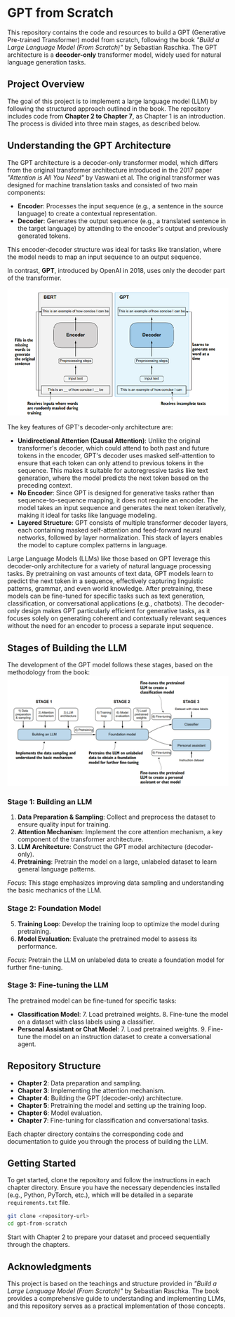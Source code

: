 # GPT from Scratch

This repository contains the code and resources to build a GPT (Generative Pre-trained Transformer) model from scratch, following the book *"Build a Large Language Model (From Scratch)"* by Sebastian Raschka. The GPT architecture is a **decoder-only** transformer model, widely used for natural language generation tasks.

## Project Overview

The goal of this project is to implement a large language model (LLM) by following the structured approach outlined in the book. The repository includes code from **Chapter 2 to Chapter 7**, as Chapter 1 is an introduction. The process is divided into three main stages, as described below.

## Understanding the GPT Architecture

The GPT architecture is a decoder-only transformer model, which differs from the original transformer architecture introduced in the 2017 paper *"Attention is All You Need"* by Vaswani et al. The original transformer was designed for machine translation tasks and consisted of two main components:

- **Encoder**: Processes the input sequence (e.g., a sentence in the source language) to create a contextual representation.
- **Decoder**: Generates the output sequence (e.g., a translated sentence in the target language) by attending to the encoder's output and previously generated tokens.

This encoder-decoder structure was ideal for tasks like translation, where the model needs to map an input sequence to an output sequence.

In contrast, **GPT**, introduced by OpenAI in 2018, uses only the decoder part of the transformer. 

![Comparison of GPT and BERT](image-1.png)

The key features of GPT's decoder-only architecture are:

- **Unidirectional Attention (Causal Attention)**: Unlike the original transformer's decoder, which could attend to both past and future tokens in the encoder, GPT's decoder uses masked self-attention to ensure that each token can only attend to previous tokens in the sequence. This makes it suitable for autoregressive tasks like text generation, where the model predicts the next token based on the preceding context.
- **No Encoder**: Since GPT is designed for generative tasks rather than sequence-to-sequence mapping, it does not require an encoder. The model takes an input sequence and generates the next token iteratively, making it ideal for tasks like language modeling.
- **Layered Structure**: GPT consists of multiple transformer decoder layers, each containing masked self-attention and feed-forward neural networks, followed by layer normalization. This stack of layers enables the model to capture complex patterns in language.

Large Language Models (LLMs) like those based on GPT leverage this decoder-only architecture for a variety of natural language processing tasks. By pretraining on vast amounts of text data, GPT models learn to predict the next token in a sequence, effectively capturing linguistic patterns, grammar, and even world knowledge. After pretraining, these models can be fine-tuned for specific tasks such as text generation, classification, or conversational applications (e.g., chatbots). The decoder-only design makes GPT particularly efficient for generative tasks, as it focuses solely on generating coherent and contextually relevant sequences without the need for an encoder to process a separate input sequence.



## Stages of Building the LLM

The development of the GPT model follows these stages, based on the methodology from the book:
![Stages to build LLM](image.png)
### Stage 1: Building an LLM
1. **Data Preparation & Sampling**: Collect and preprocess the dataset to ensure quality input for training.
2. **Attention Mechanism**: Implement the core attention mechanism, a key component of the transformer architecture.
3. **LLM Architecture**: Construct the GPT model architecture (decoder-only).
4. **Pretraining**: Pretrain the model on a large, unlabeled dataset to learn general language patterns.

*Focus*: This stage emphasizes improving data sampling and understanding the basic mechanics of the LLM.

### Stage 2: Foundation Model
5. **Training Loop**: Develop the training loop to optimize the model during pretraining.
6. **Model Evaluation**: Evaluate the pretrained model to assess its performance.

*Focus*: Pretrain the LLM on unlabeled data to create a foundation model for further fine-tuning.

### Stage 3: Fine-tuning the LLM
The pretrained model can be fine-tuned for specific tasks:
- **Classification Model**:
  7. Load pretrained weights.
  8. Fine-tune the model on a dataset with class labels using a classifier.
- **Personal Assistant or Chat Model**:
  7. Load pretrained weights.
  9. Fine-tune the model on an instruction dataset to create a conversational agent.

## Repository Structure

- **Chapter 2**: Data preparation and sampling.
- **Chapter 3**: Implementing the attention mechanism.
- **Chapter 4**: Building the GPT (decoder-only) architecture.
- **Chapter 5**: Pretraining the model and setting up the training loop.
- **Chapter 6**: Model evaluation.
- **Chapter 7**: Fine-tuning for classification and conversational tasks.

Each chapter directory contains the corresponding code and documentation to guide you through the process of building the LLM.

## Getting Started

To get started, clone the repository and follow the instructions in each chapter directory. Ensure you have the necessary dependencies installed (e.g., Python, PyTorch, etc.), which will be detailed in a separate `requirements.txt` file.

```bash
git clone <repository-url>
cd gpt-from-scratch
```

Start with Chapter 2 to prepare your dataset and proceed sequentially through the chapters.

## Acknowledgments

This project is based on the teachings and structure provided in *"Build a Large Language Model (From Scratch)"* by Sebastian Raschka. The book provides a comprehensive guide to understanding and implementing LLMs, and this repository serves as a practical implementation of those concepts.
